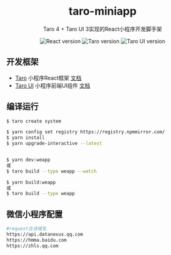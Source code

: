 <h1 align="center">taro-miniapp</h1>

<div align="center">
Taro 4 + Taro UI 3实现的React小程序开发脚手架
<p align="center">
<img src="https://img.shields.io/badge/React-18.3.1-brightgreen" alt="React version"/>
<img src="https://img.shields.io/badge/Taro-4.0.5-brightgreen" alt="Taro version"/>
<img src="https://img.shields.io/badge/Taro UI-3.3.0-brightgreen" alt="Taro UI version"/> 
</p>
</div>

## 开发框架
- [Taro](https://github.com/nervjs/taro) 小程序React框架 [文档](https://taro-docs.jd.com/docs/next/GETTING-STARTED)
- [Taro UI](https://github.com/NervJS/taro-ui) 小程序前端UI组件 [文档](https://taro-ui.jd.com/#/docs/introduction)

## 编译运行

```bash
$ taro create system

$ yarn config set registry https://registry.npmmirror.com/
$ yarn install
$ yarn upgrade-interactive --latest


$ yarn dev:weapp
或
$ taro build --type weapp --watch

$ yarn build:weapp
或
$ taro build --type weapp
```

## 微信小程序配置
```bash
#request合法域名
https://api.datanexus.qq.com
https://hmma.baidu.com
https://zhls.qq.com
```